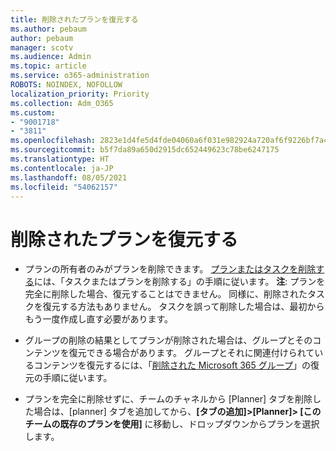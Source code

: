 ```yaml
---
title: 削除されたプランを復元する
ms.author: pebaum
author: pebaum
manager: scotv
ms.audience: Admin
ms.topic: article
ms.service: o365-administration
ROBOTS: NOINDEX, NOFOLLOW
localization_priority: Priority
ms.collection: Adm_O365
ms.custom:
- "9001718"
- "3811"
ms.openlocfilehash: 2823e1d4fe5d4fde04060a6f031e982924a720af6f9226bf7a4c483b72ece5f0
ms.sourcegitcommit: b5f7da89a650d2915dc652449623c78be6247175
ms.translationtype: HT
ms.contentlocale: ja-JP
ms.lasthandoff: 08/05/2021
ms.locfileid: "54062157"
---
```

# <a name="recover-deleted-plans"></a>削除されたプランを復元する

- プランの所有者のみがプランを削除できます。 [プランまたはタスクを削除する](https://support.microsoft.com/office/39e10e78-13f0-446d-94cd-9e562648497a.)には、「タスクまたはプランを削除する」の手順に従います。  **注**: プランを完全に削除した場合、復元することはできません。 同様に、削除されたタスクを復元する方法もありません。 タスクを誤って削除した場合は、最初からもう一度作成し直す必要があります。

- グループの削除の結果としてプランが削除された場合は、グループとそのコンテンツを復元できる場合があります。 グループとそれに関連付けられているコンテンツを復元するには、「[削除された Microsoft 365 グループ](https://docs.microsoft.com/microsoft-365/admin/create-groups/restore-deleted-group?view=o365-worldwide)」の復元の手順に従います。

- プランを完全に削除せずに、チームのチャネルから [Planner] タブを削除した場合は、[planner] タブを追加してから、**[タブの追加]>[Planner]> [このチームの既存のプランを使用]** に移動し、ドロップダウンからプランを選択します。
